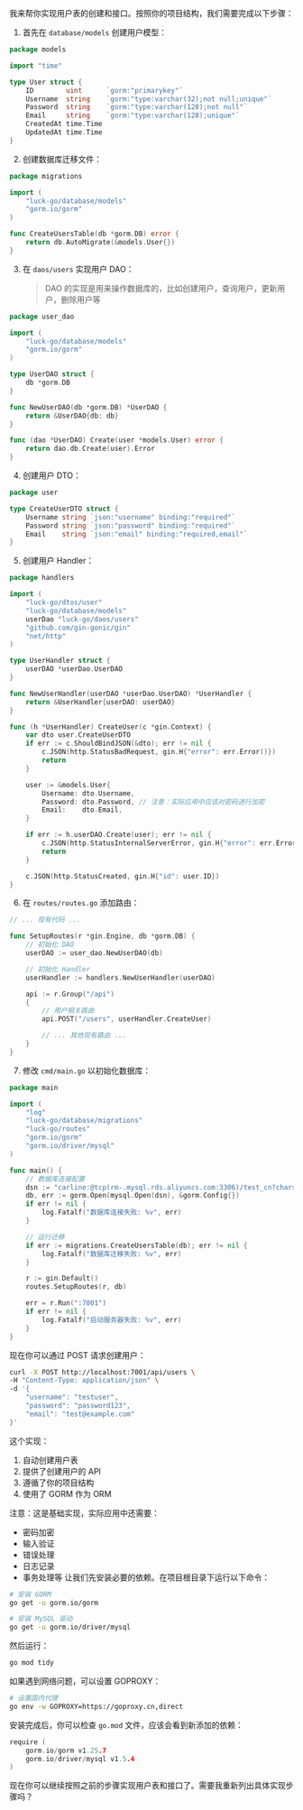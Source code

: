 我来帮你实现用户表的创建和接口。按照你的项目结构，我们需要完成以下步骤：

1. 首先在 `database/models` 创建用户模型：

```go:database/models/user.go
package models

import "time"

type User struct {
    ID        uint      `gorm:"primarykey"`
    Username  string    `gorm:"type:varchar(32);not null;unique"`
    Password  string    `gorm:"type:varchar(128);not null"`
    Email     string    `gorm:"type:varchar(128);unique"`
    CreatedAt time.Time
    UpdatedAt time.Time
}
```

2. 创建数据库迁移文件：

```go:database/migrations/000001_create_users_table.go
package migrations

import (
    "luck-go/database/models"
    "gorm.io/gorm"
)

func CreateUsersTable(db *gorm.DB) error {
    return db.AutoMigrate(&models.User{})
}
```

3. 在 `daos/users` 实现用户 DAO：
   > DAO 的实现是用来操作数据库的，比如创建用户，查询用户，更新用户，删除用户等

```go:daos/users/user_dao.go
package user_dao

import (
    "luck-go/database/models"
    "gorm.io/gorm"
)

type UserDAO struct {
    db *gorm.DB
}

func NewUserDAO(db *gorm.DB) *UserDAO {
    return &UserDAO{db: db}
}

func (dao *UserDAO) Create(user *models.User) error {
    return dao.db.Create(user).Error
}
```

4. 创建用户 DTO：

```go:dtos/user/user_dto.go
package user

type CreateUserDTO struct {
    Username string `json:"username" binding:"required"`
    Password string `json:"password" binding:"required"`
    Email    string `json:"email" binding:"required,email"`
}
```

5. 创建用户 Handler：

```go:handlers/user_handler.go
package handlers

import (
    "luck-go/dtos/user"
    "luck-go/database/models"
    userDao "luck-go/daos/users"
    "github.com/gin-gonic/gin"
    "net/http"
)

type UserHandler struct {
    userDAO *userDao.UserDAO
}

func NewUserHandler(userDAO *userDao.UserDAO) *UserHandler {
    return &UserHandler{userDAO: userDAO}
}

func (h *UserHandler) CreateUser(c *gin.Context) {
    var dto user.CreateUserDTO
    if err := c.ShouldBindJSON(&dto); err != nil {
        c.JSON(http.StatusBadRequest, gin.H{"error": err.Error()})
        return
    }

    user := &models.User{
        Username: dto.Username,
        Password: dto.Password, // 注意：实际应用中应该对密码进行加密
        Email:    dto.Email,
    }

    if err := h.userDAO.Create(user); err != nil {
        c.JSON(http.StatusInternalServerError, gin.H{"error": err.Error()})
        return
    }

    c.JSON(http.StatusCreated, gin.H{"id": user.ID})
}
```

6. 在 `routes/routes.go` 添加路由：

```go:routes/routes.go
// ... 现有代码 ...

func SetupRoutes(r *gin.Engine, db *gorm.DB) {
    // 初始化 DAO
    userDAO := user_dao.NewUserDAO(db)

    // 初始化 Handler
    userHandler := handlers.NewUserHandler(userDAO)

    api := r.Group("/api")
    {
        // 用户相关路由
        api.POST("/users", userHandler.CreateUser)

        // ... 其他现有路由 ...
    }
}
```

7. 修改 `cmd/main.go` 以初始化数据库：

```go:cmd/main.go
package main

import (
    "log"
    "luck-go/database/migrations"
    "luck-go/routes"
    "gorm.io/gorm"
    "gorm.io/driver/mysql"
)

func main() {
    // 数据库连接配置
    dsn := "carline:@tcp(rm-.mysql.rds.aliyuncs.com:3306)/test_cn?charset=utf8mb4&parseTime=True&loc=Local"
    db, err := gorm.Open(mysql.Open(dsn), &gorm.Config{})
    if err != nil {
        log.Fatalf("数据库连接失败: %v", err)
    }

    // 运行迁移
    if err := migrations.CreateUsersTable(db); err != nil {
        log.Fatalf("数据库迁移失败: %v", err)
    }

    r := gin.Default()
    routes.SetupRoutes(r, db)

    err = r.Run(":7001")
    if err != nil {
        log.Fatalf("启动服务器失败: %v", err)
    }
}
```

现在你可以通过 POST 请求创建用户：

```bash
curl -X POST http://localhost:7001/api/users \
-H "Content-Type: application/json" \
-d '{
    "username": "testuser",
    "password": "password123",
    "email": "test@example.com"
}'
```

这个实现：

1. 自动创建用户表
2. 提供了创建用户的 API
3. 遵循了你的项目结构
4. 使用了 GORM 作为 ORM

注意：这是基础实现，实际应用中还需要：

- 密码加密
- 输入验证
- 错误处理
- 日志记录
- 事务处理等
  让我们先安装必要的依赖。在项目根目录下运行以下命令：

```bash
# 安装 GORM
go get -u gorm.io/gorm

# 安装 MySQL 驱动
go get -u gorm.io/driver/mysql
```

然后运行：

```bash
go mod tidy
```

如果遇到网络问题，可以设置 GOPROXY：

```bash
# 设置国内代理
go env -w GOPROXY=https://goproxy.cn,direct
```

安装完成后，你可以检查 `go.mod` 文件，应该会看到新添加的依赖：

```go
require (
    gorm.io/gorm v1.25.7
    gorm.io/driver/mysql v1.5.4
)
```

现在你可以继续按照之前的步骤实现用户表和接口了。需要我重新列出具体实现步骤吗？
